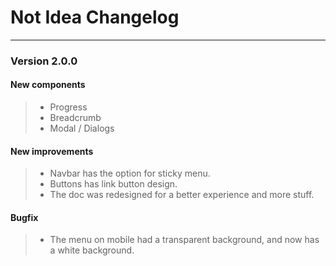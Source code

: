 # Not Idea Changelog

---

### Version 2.0.0

#### New components

> - Progress
> - Breadcrumb
> - Modal / Dialogs

#### New improvements

> - Navbar has the option for sticky menu.
> - Buttons has link button design.
> - The doc was redesigned for a better experience and more stuff.

#### Bugfix

> - The menu on mobile had a transparent background, and now has a white background.
